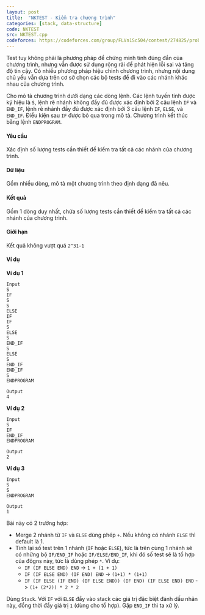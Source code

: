 ```yaml
---
layout: post
title:  "NKTEST - Kiểm tra chương trình"
categories: [stack, data-structure]
code: NKTEST
src: NKTEST.cpp
codeforces: https://codeforces.com/group/FLVn1Sc504/contest/274825/problem/V
---
```


Test tuy không phải là phương pháp để chứng minh tính đúng đắn của chương trình, nhưng vẫn được sử dụng rộng rãi để phát hiện lỗi sai và tăng độ tin cậy. Có nhiều phương pháp hiệu chỉnh chương trình, nhưng nội dung chủ yếu vẫn dựa trên cơ sở chọn các bộ tests để đi vào các nhánh khác nhau của chương trình.

Cho mô tả chương trình dưới dạng các dòng lệnh. Các lệnh tuyến tính được ký hiệu là `S`, lệnh rẽ nhánh không đầy đủ được xác định bởi 2 câu lệnh `IF` và `END_IF`, lệnh rẽ nhánh đầy đủ được xác định bởi 3 câu lệnh `IF`, `ELSE`, và `END_IF`. Điều kiện sau `IF` được bỏ qua trong mô tả. Chương trình kết thúc bằng lệnh `ENDPROGRAM`.

#### Yêu cầu

Xác định số lượng tests cần thiết để kiểm tra tất cả các nhánh của chương trình.

#### Dữ liệu
Gồm nhiều dòng, mô tả một chương trình theo định dạng đã nêu.

#### Kết quả
Gồm 1 dòng duy nhất, chứa số lượng tests cần thiết để kiểm tra tất cả các nhánh của chương trình.

#### Giới hạn
Kết quả không vượt quá `2^31-1`

#### Ví dụ

**Ví dụ 1**
```
Input
S
IF
S
S
ELSE
IF
IF
S
ELSE
S
END_IF
S
ELSE
S
END_IF
END_IF
S
ENDPROGRAM

Output
4
```

**Ví dụ 2**
```
Input
S
IF
END_IF
ENDPROGRAM

Output
2
```

**Ví dụ 3**
```
Input
S
S
ENDPROGRAM

Output
1
```

<!--more-->

Bài này có 2 trường hợp:
+ Merge 2 nhánh từ `IF` và `ELSE` dùng phép `+`. Nếu không có nhánh `ELSE` thì default là 1.
+ Tính lại số test trên 1 nhánh (`IF` hoặc `ELSE`), tức là trên cùng 1 nhánh sẽ có những bộ `IF/END_IF` hoặc `IF/ELSE/END_IF`, khi đó số test sẽ là tổ hợp của đôgns này, tức là dùng phép `*`. Ví dụ:
	+ `IF (IF ELSE END) END` -> `1 + (1 + 1)`
	+ `IF (IF ELSE END) (IF END) END` -> `(1+1) * (1+1)`
	+ `IF (IF ELSE (IF END) (IF ELSE END)) (IF END) (IF ELSE END) END` -> `(1+ (2*2)) * 2 * 2`

Dùng `Stack`. Với `IF` với `ELSE` đẩy vào stack các giá trị đặc biệt đánh dấu nhãn này, đồng thời đẩy giá trị `1` (dùng cho tổ hợp). Gặp `END_IF` thì ta xử lý.
